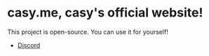 # casy.me, casy's official website!

This project is open-source. You can use it for yourself!

- [Discord](https://discord.gg/HSExNkAbSa)
